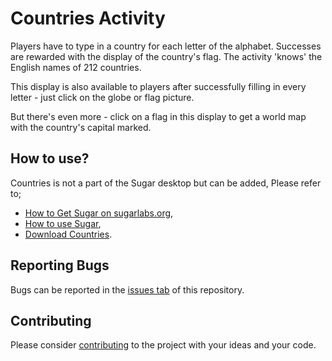 # Countries Activity #

Players have to type in a country for each letter of the alphabet. Successes are rewarded with the display of the country's flag. The activity 'knows' the English names of 212 countries.

This display is also available to players after successfully filling in every letter - just click on the globe or flag picture.

But there's even more - click on a flag in this display to get a world map with the country's capital marked.

How to use?
-----------

Countries is not a part of the Sugar desktop but can be added, Please refer to;

* [How to Get Sugar on sugarlabs.org](https://sugarlabs.org/),
* [How to use Sugar](https://help.sugarlabs.org/),
* [Download Countries](https://activities.sugarlabs.org/en-US/sugar/addon/4528).

Reporting Bugs
--------------

Bugs can be reported in the
[issues tab](https://github.com/sugarlabs/countries-activity/issues)
of this repository.

Contributing
------------

Please consider [contributing](https://github.com/sugarlabs/sugar-docs/blob/master/src/contributing.md) to the project with your ideas and your code.

